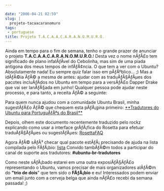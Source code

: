 ```yaml
---

date: "2006-04-21 02:59"
slug: |
  projeto-tacaacaranomuro
tags:
 - portuguese
title: Projeto T.A.C.A.A.C.A.R.A.N.O.M.U.R.O.
---
```


Ainda em tempo para o fim de semana, tenho o grande prazer de anunciar o
projeto **T.A.C.A.A.C.A.R.A.N.O.M.U.R.O.**! Desta vez o nome nÃƒÂ£o tem
significado de plano infalÃƒÂ­vel do Cebolinha, mas sim de uma piada
antigona dos meus tempos de infÃƒÂ¢ncia. O que tem a ver com o Ubuntu?
Absolutamente nada! Eu sempre quiz falar isso em pÃƒÂºblico... ;) Mas a
idÃƒÂ©ia ÃƒÂ© a mesma de antes: ajudar com as traduÃƒÂ§ÃƒÂµes dos
pacotes incluÃƒÂ­dos no Ubuntu em tempo para a versÃƒÂ£o Dapper Drake
que vai ser lanÃƒÂ§ada em junho! Qualquer pessoa pode ajudar neste
processo, e para tanto, a receita ÃƒÂ© a seguinte:

Para quem nunca ajudou com a comunidade Ubuntu Brasil, minha sugestÃƒÂ£o
ÃƒÂ© que chequem esta pÃƒÂ¡gina primeiro: [\*\*Tradutores do Ubuntu para
PortuguÃƒÂªs do Brasil\*\*](http://wiki.ubuntubrasil.org/l10n)

Depois, olhem este documento recentemente traduzido pelo rockz
explicando como usar a interface grÃƒÂ¡fica do Rosetta para efetuar
traduÃƒÂ§ÃƒÂµes ou sugestÃƒÂµes:
[RosettaFAQ](http://wiki.ubuntubrasil.org/RosettaFAQ)

Agora ÃƒÂ© sÃƒÂ³ checar qual pacote estÃƒÂ¡ precisando de ajuda na lista
compilada pelo FÃƒÂ¡bio:
[lista](http://wiki.ubuntubrasil.org/TraducaoDapper?highlight=%28Dapper%29)
Convido tambÃƒÂ©m todos a participar do canal de suporte aos tradutores:
**\#ubuntu-br-tradutores**

Como neste sÃƒÂ¡bado estarei em uma outra exposiÃƒÂ§ÃƒÂ£o representando
o Ubuntu, vamos precisar de mais organizadores alÃƒÂ©m do **\"trio de
dois**\" que tem sido o **FÃƒÂ¡bio** e eu! Interessados podem enviar um
email junto com a cerveja belga que ainda nÃƒÂ£o recebi da semana
passada! ;)

